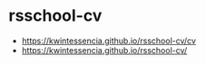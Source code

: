 # rsschool-cv
 - https://kwintessencia.github.io/rsschool-cv/cv
 - https://kwintessencia.github.io/rsschool-cv/